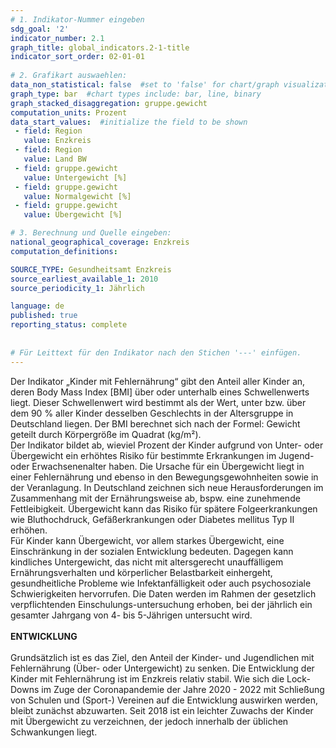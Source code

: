 ```yaml
---
# 1. Indikator-Nummer eingeben 
sdg_goal: '2'
indicator_number: 2.1
graph_title: global_indicators.2-1-title
indicator_sort_order: 02-01-01
 
# 2. Grafikart auswaehlen: 
data_non_statistical: false  #set to 'false' for chart/graph visualization 
graph_type: bar  #chart types include: bar, line, binary 
graph_stacked_disaggregation: gruppe.gewicht
computation_units: Prozent 
data_start_values:  #initialize the field to be shown  
 - field: Region 
   value: Enzkreis
 - field: Region 
   value: Land BW
 - field: gruppe.gewicht
   value: Untergewicht [%]
 - field: gruppe.gewicht 
   value: Normalgewicht [%]
 - field: gruppe.gewicht 
   value: Übergewicht [%]

# 3. Berechnung und Quelle eingeben: 
national_geographical_coverage: Enzkreis
computation_definitions: 

SOURCE_TYPE: Gesundheitsamt Enzkreis
source_earliest_available_1: 2010
source_periodicity_1: Jährlich

language: de   
published: true 
reporting_status: complete
 
 
# Für Leittext für den Indikator nach den Stichen '---' einfügen. 
---
```


Der Indikator „Kinder mit Fehlernährung“ gibt den Anteil aller Kinder an, deren Body Mass Index [BMI] über oder unterhalb eines Schwellenwerts liegt. Dieser Schwellenwert wird bestimmt als der Wert, unter bzw. über dem 90 % aller Kinder desselben Geschlechts in der Altersgruppe in Deutschland liegen. Der BMI berechnet sich nach der Formel: Gewicht geteilt durch Körpergröße im Quadrat (kg/m²). <br>
Der Indikator bildet ab, wieviel Prozent der Kinder aufgrund von Unter- oder Übergewicht ein erhöhtes Risiko für bestimmte Erkrankungen im Jugend- oder Erwachsenenalter haben. Die Ursache für ein Übergewicht liegt in einer Fehlernährung und ebenso in den Bewegungsgewohnheiten sowie in der Veranlagung. In Deutschland zeichnen sich neue Herausforderungen im Zusammenhang mit der Ernährungsweise ab, bspw. eine zunehmende Fettleibigkeit. Übergewicht kann das Risiko für spätere Folgeerkrankungen wie Bluthochdruck, Gefäßerkrankungen oder Diabetes mellitus Typ II erhöhen. <br>
Für Kinder kann Übergewicht, vor allem starkes Übergewicht, eine Einschränkung in der sozialen Entwicklung bedeuten. Dagegen kann kindliches Untergewicht, das nicht mit altersgerecht unauffälligem Ernährungsverhalten und körperlicher Belastbarkeit einhergeht, gesundheitliche Probleme wie Infektanfälligkeit oder auch psychosoziale Schwierigkeiten hervorrufen. Die Daten werden im Rahmen der gesetzlich verpflichtenden Einschulungs-untersuchung erhoben, bei der jährlich ein gesamter Jahrgang von 4- bis 5-Jährigen untersucht wird. <br>
<br>
**ENTWICKLUNG** <br>
<br>
Grundsätzlich ist es das Ziel, den Anteil der Kinder- und Jugendlichen mit Fehlernährung (Über- oder Untergewicht) zu senken. Die Entwicklung der Kinder mit Fehlernährung ist im Enzkreis relativ stabil. Wie sich die Lock-Downs im Zuge der Coronapandemie der Jahre 2020 - 2022 mit Schließung von Schulen und (Sport-) Vereinen auf die Entwicklung auswirken werden, bleibt zunächst abzuwarten. Seit 2018 ist ein leichter Zuwachs der Kinder mit Übergewicht zu verzeichnen, der jedoch innerhalb der üblichen Schwankungen liegt.

